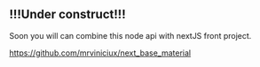 ## !!!Under construct!!!

Soon you will can combine this node api with nextJS front project.

https://github.com/mrviniciux/next_base_material
